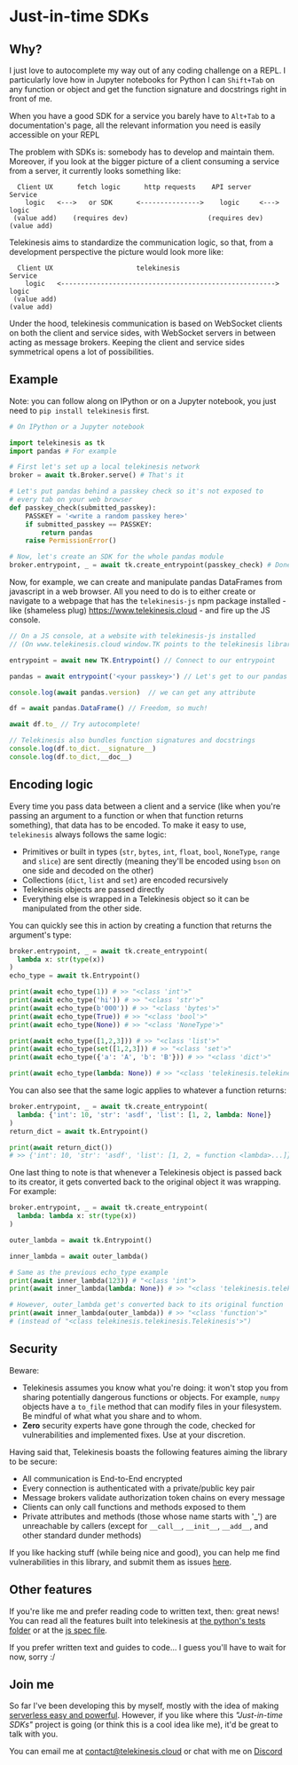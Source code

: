 # Just-in-time SDKs

## Why?

I just love to autocomplete my way out of any coding challenge on a REPL. I particularly love how in Jupyter notebooks for Python I can `Shift+Tab` on any function or object and get the function signature and docstrings right in front of me.

When you have a good SDK for a service you barely have to `Alt+Tab` to a documentation's page, all the relevant information you need is easily accessible on your REPL

The problem with SDKs is: somebody has to develop and maintain them. Moreover, if you look at the bigger picture of a client consuming a service from a server, it currently looks something like:
```
  Client UX      fetch logic      http requests    API server          Service
    logic   <--->   or SDK      <--------------->    logic     <--->    logic
 (value add)    (requires dev)                    (requires dev)     (value add)
```
Telekinesis aims to standardize the communication logic, so that, from a development perspective the picture would look more like: 
```
  Client UX                     telekinesis                            Service
    logic   <------------------------------------------------------>    logic
 (value add)                                                         (value add)
```
Under the hood, telekinesis communication is based on WebSocket clients on both the client and service sides, with WebSocket servers in between acting as message brokers. Keeping the client and service sides symmetrical opens a lot of possibilities.

## Example

Note: you can follow along on IPython or on a Jupyter notebook, you just need to `pip install telekinesis` first.

```python
# On IPython or a Jupyter notebook

import telekinesis as tk
import pandas # For example

# First let's set up a local telekinesis network
broker = await tk.Broker.serve() # That's it

# Let's put pandas behind a passkey check so it's not exposed to 
# every tab on your web browser 
def passkey_check(submitted_passkey):
    PASSKEY = '<write a random passkey here>'
    if submitted_passkey == PASSKEY:
        return pandas
    raise PermissionError()

# Now, let's create an SDK for the whole pandas module
broker.entrypoint, _ = await tk.create_entrypoint(passkey_check) # Done!
```

Now, for example, we can create and manipulate pandas DataFrames from javascript in a web browser. All you need to do is to either create or navigate to a webpage that has the `telekinesis-js` npm package installed - like (shameless plug) https://www.telekinesis.cloud - and fire up the JS console.

```javascript
// On a JS console, at a website with telekinesis-js installed
// (On www.telekinesis.cloud window.TK points to the telekinesis library)

entrypoint = await new TK.Entrypoint() // Connect to our entrypoint

pandas = await entrypoint('<your passkey>') // Let's get to our pandas sdk :)

console.log(await pandas.version)  // we can get any attribute

df = await pandas.DataFrame() // Freedom, so much!

await df.to_ // Try autocomplete!

// Telekinesis also bundles function signatures and docstrings
console.log(df.to_dict.__signature__)
console.log(df.to_dict,__doc__)
```

## Encoding logic

Every time you pass data between a client and a service (like when you're passing an argument to a function or when that function returns something), that data has to be encoded. To make it easy to use, `telekinesis` always follows the same logic:

* Primitives or built in types (`str`, `bytes`, `int`, `float`, `bool`, `NoneType`, `range` and `slice`) are sent directly (meaning they'll be encoded using `bson` on one side and decoded on the other)
* Collections (`dict`, `list` and `set`) are encoded recursively
* Telekinesis objects are passed directly
* Everything else is wrapped in a Telekinesis object so it can be manipulated from the other side.  

You can quickly see this in action by creating a function that returns the argument's type:

```python
broker.entrypoint, _ = await tk.create_entrypoint(
  lambda x: str(type(x))
)
echo_type = await tk.Entrypoint()

print(await echo_type(1)) # >> "<class 'int'>"
print(await echo_type('hi')) # >> "<class 'str'>"
print(await echo_type(b'000')) # >> "<class 'bytes'>"
print(await echo_type(True)) # >> "<class 'bool'>"
print(await echo_type(None)) # >> "<class 'NoneType'>"

print(await echo_type([1,2,3])) # >> "<class 'list'>"
print(await echo_type(set([1,2,3])) # >> "<class 'set'>"
print(await echo_type({'a': 'A', 'b': 'B'})) # >> "<class 'dict'>"

print(await echo_type(lambda: None)) # >> "<class 'telekinesis.telekinesis.Telekinesis'>"
```

You can also see that the same logic applies to whatever a function returns:
```python
broker.entrypoint, _ = await tk.create_entrypoint(
  lambda: {'int': 10, 'str': 'asdf', 'list': [1, 2, lambda: None]}
)
return_dict = await tk.Entrypoint()

print(await return_dict()) 
# >> {'int': 10, 'str': 'asdf', 'list': [1, 2, ≈ function <lambda>...]}
```

One last thing to note is that whenever a Telekinesis object is passed back to its creator, it gets converted back to the original object it was wrapping. For example:

```python
broker.entrypoint, _ = await tk.create_entrypoint(
  lambda: lambda x: str(type(x))
)

outer_lambda = await tk.Entrypoint()

inner_lambda = await outer_lambda()

# Same as the previous echo_type example
print(await inner_lambda(123)) # "<class 'int'>
print(await inner_lambda(lambda: None)) # >> "<class 'telekinesis.telekinesis.Telekinesis'>"

# However, outer_lambda get's converted back to its original function 
print(await inner_lambda(outer_lambda)) # >> "<class 'function'>" 
# (instead of "<class telekinesis.telekinesis.Telekinesis'>")
```


## Security

Beware:
* Telekinesis assumes you know what you're doing: it won't stop you from sharing potentially dangerous functions or objects. For example, `numpy` objects have a `to_file` method that can modify files in your filesystem. Be mindful of what what you share and to whom.
* **Zero** security experts have gone through the code, checked for vulnerabilities and implemented fixes. Use at your discretion.

Having said that, Telekinesis boasts the following features aiming the library to be secure:

* All communication is End-to-End encrypted
* Every connection is authenticated with a private/public key pair
* Message brokers validate authorization token chains on every message
* Clients can only call functions and methods exposed to them
* Private attributes and methods (those whose name starts with '_') are unreachable by callers (except for `__call__`, `__init__`, `__add__`, and other standard dunder methods)

If you like hacking stuff (while being nice and good), you can help me find  vulnerabilities in this library, and submit them as issues [here](https://github.com/telekinesis-inc/telekinesis/issues).

## Other features

If you're like me and prefer reading code to written text, then: great news! You can read all the features built into telekinesis at [the python's tests folder](https://github.com/telekinesis-inc/telekinesis/tree/main/python/test) or at the [js spec file](https://github.com/telekinesis-inc/telekinesis/blob/main/js/src/telekinesis.spec.ts).

If you prefer written text and guides to code... I guess you'll have to wait for now, sorry :/

## Join me

So far I've been developing this by myself, mostly with the idea of making [serverless easy and powerful](https://www.telekinesis.cloud). However, if you like where this *"Just-in-time SDKs"* project is going (or think this is a cool idea like me), it'd be great to talk with you.

You can email me at [contact@telekinesis.cloud](contact@telekinesis.cloud) or chat with me on [Discord](https://discord.gg/p7Trmr2S)
